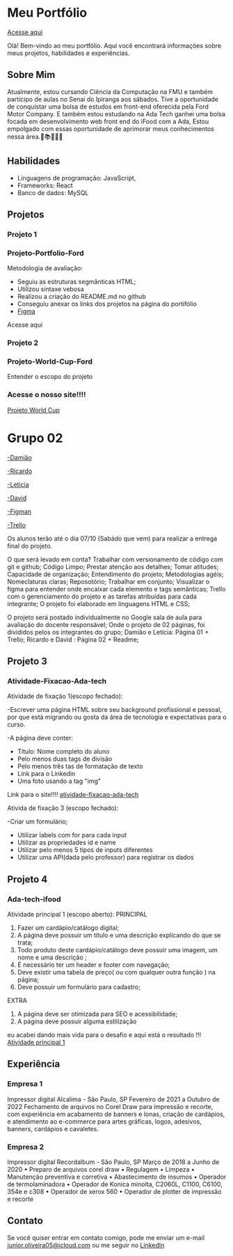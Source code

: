 # Meu Portfólio

<a href="https://juninho-oliveira.github.io/portfolio/">Acesse aqui</a>


Olá! Bem-vindo ao meu portfólio. Aqui você encontrará informações sobre meus projetos, habilidades e experiências.

## Sobre Mim

Atualmente, estou cursando Ciência da Computação na FMU e também participo de aulas no Senai do Ipiranga aos sábados. Tive a oportunidade de conquistar uma bolsa de estudos em front-end oferecida pela Ford Motor Company. E também estou estudando na Ada Tech ganhei uma bolsa focada em desenvolvimento web front end do iFood com a Ada, Estou empolgado com essas oportunidade de aprimorar meus conhecimentos nessa área.🚀📚👨🏻‍💻

## Habilidades

- Linguagens de programação: JavaScript, 
- Frameworks: React
- Banco de dados: MySQL

## Projetos

### Projeto 1
### Projeto-Portfolio-Ford

Metodologia de avaliação:

<ul>
  <li>Seguiu as estruturas segmânticas HTML;</li>
  <li>Utilizou sintaxe vebosa</li>
  <li>Realizou a criação do README.md no github</li>
  <li>Conseguiu anexar os links dos projetos na página do portifólio</li>
  <li><a href="https://www.figma.com/file/g6R549pDB2MXMM5pTRuos3/Untitled?type=design&node-id=0-1&mode=design&t=w507go4J7CCDFCVc-0">Figma</a></li>
</ul>
<a heref="https://projeto-portfolio-pink.vercel.app/">Acesse aqui</a>

### Projeto 2

### Projeto-World-Cup-Ford

Entender o escopo do projeto

### Acesse o nosso site!!!!
<a href="https://juninho-oliveira.github.io/Projeto-World-Cup/">Projeto World Cup</a>

# Grupo 02
<a href="https://github.com/juninho-oliveira">-Damião</a>

<a href="https://github.com/ricardoeandrade">-Ricardo</a>

<a href="https://github.com/leticiasilvas">-Leticia</a>

<a href="#" target="_blank">-David</a>

<a href="https://www.figma.com/file/9q9FV9jJfAPJv2uAuJPi8a/Projeto_Ford?type=design&node-id=0-1&mode=design&t=MUaFMgIhDow2YAeV-0">-Figman</a>

<a href="https://trello.com/b/sB8VEeCU/projeto-world-cup">-Trello</a>

Os alunos terão até o dia 07/10 (Sabádo que vem) para realizar a entrega final do projeto.

O que será levado em conta?
Trabalhar com versionamento de código com git e github;
Código Limpo;
Prestar atenção aos detalhes;
Tomar atitudes;
Capacidade de organização;
Entendimento do projeto;
Metodologias agéis;
Nomeclaturas claras;
Reposotório;
Trabalhar em conjunto;
Visualizar o figma para entender onde encaixar cada elemento e tags semânticas;
Trello com o gerenciamento do projeto e as tarefas atribuídas para cada integrante;
O projeto foi elaborado em linguagens HTML e CSS;


O projeto será postado individualmente no Google sala de aula para avaliação do docente responsável;
Onde o projeto de 02 páginas, foi divididos pelos os integrantes do grupo;
Damião e Letícia: Página 01 + Trello;
Ricardo e David : Página 02 + Readme;


## Projeto 3

### Atividade-Fixacao-Ada-tech
Atividade de fixação 1(escopo fechado):

-Escrever uma página HTML sobre seu background profissional e pessoal, por que está migrando ou gosta da área de tecnologia e expectativas para o curso.

-A página deve conter:
  <ul>
    <li>Título: Nome completo do aluno</li>
    <li>Pelo menos duas tags de divisão</li>
    <li>Pelo menos três tas de formatação de texto</li>
    <li>Link para o Linkedin</li>
    <li>Uma foto usando a tag "img"</li>
  </ul>

Link para o site!!!!
<a href="https://atividade-fixacao-ada-tech.vercel.app/">atividade-fixacao-ada-tech</a>

Ativida de fixação 3 (escopo fechado):

-Criar um formulário;
  <ul>
    <li>Utilizar labels com for para cada input</li>
    <li>Utilizar as propriedades id e name</li>
    <li>Utilizar pelo menos 5 tipos de inputs diferentes</li>
    <li>Utilizar uma API(dada pelo professor) para registrar os dados</li>
  </ul>


## Projeto 4

### Ada-tech-ifood
Atividade principal 1 (escopo aberto): PRINCIPAL

<ol>
    <li>Fazer um cardápio/catálogo digital;</li>
    <li>A página deve possuir um título e uma descrição explicando do que se trata;</li>
    <li>Todo produto deste cardápio/catálogo deve possuir uma imagem, um nome e uma descrição ;</li>
    <li>É necessário ter um header e footer com navegação;</li>
    <li>Deve existir uma tabela de preço( ou com qualquer outra função ) na página;</li>
    <li>Deve possuir um formulário para cadastro;</li>
</ol>

EXTRA

<ol>
    <li>A  página deve ser otimizada para SEO e acessibilidade;</li>
    <li>A página deve possuir alguma estilização</li>
</ol>

eu acabei dando mais vida para o desafio e aqui está o resultado !!!
<a href="https://ada-tech-ifood.vercel.app/">Atividade principal 1</a>
## Experiência

### Empresa 1

Impressor digital
Alcalima - São Paulo, SP
Fevereiro de 2021 a Outubro de 2022
Fechamento de arquivos no Corel Draw para impressão e recorte, com experiência em acabamento de
banners e lonas, criação de cardápios, e atendimento ao e-commerce para artes gráficas, logos,
adesivos, banners, cardápios e cavaletes.

### Empresa 2

Impressor digital
Recordalbum - São Paulo, SP Março de 2018 a
Junho de 2020
• Preparo de arquivos corel draw
• Regulagem
• Limpeza
• Manutenção preventiva e corretiva
• Abastecimento de insumos
• Operador de termolaminadora
• Operador de Konica minolta, C2060L, C1100, C6100, 354e e c308
• Operador de xerox 560
• Operador de plotter de impressão e recorte 

## Contato

Se você quiser entrar em contato comigo, pode me enviar um e-mail <a href="mailto:junior.oliveira05@icloud.com">junior.oliveira05@icloud.com</a> ou me seguir no <a href="https://www.linkedin.com/in/damiao-junior-6568531ab/">LinkedIn</a>



